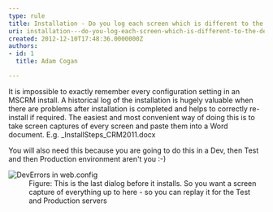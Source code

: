 ```yaml
---
type: rule
title: Installation - Do you log each screen which is different to the default?
uri: installation---do-you-log-each-screen-which-is-different-to-the-default
created: 2012-12-10T17:48:36.0000000Z
authors:
- id: 1
  title: Adam Cogan

---
```




<span class='intro'> <p>It is impossible to exactly remember every configuration setting in an MSCRM install. A historical log of the installation is hugely valuable when there are problems after installation is completed and helps to correctly re-install if required. The easiest and most convenient way of doing this is to take screen captures of every screen and paste them into a Word document. E.g. _InstallSteps_CRM2011.docx<br></p>
                 </span>

<p>You will also need this because you are going to do this in a Dev, then Test and then Production environment aren't you &#58;-)</p>
                <dl class="image">
                    <dt><img alt="DevErrors in web.config" src="CRM-screen.jpg" /></dt>
                    <dd>Figure&#58; This is the last dialog before it installs. So you want a screen capture of everything up to here - so you can replay it for the Test and Production servers</dd>
                </dl>



